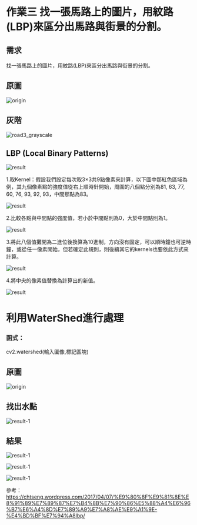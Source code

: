 # 作業三 找一張馬路上的圖片，用紋路(LBP)來區分出馬路與街景的分割。

## 需求

找一張馬路上的圖片，用紋路(LBP)來區分出馬路與街景的分割。

## 原圖

![origin](./origin/road3.jpeg)

## 灰階

![road3_grayscale](./result/road3_grayscale.jpeg)

## LBP (Local Binary Patterns)

![result](./result/result_road3.jpeg)

1.取Kernel：假設我們設定每次取3×3共9點像素來計算，以下圖中那紅色區域為例，其九個像素點的強度值從右上順時針開始，周圍的八個點分別為81, 63, 77, 60, 76, 93, 92, 93，中間那點為83。

![result](./result/road3_1.jpeg)

2.比較各點與中間點的強度值，若小於中間點則為0，大於中間點則為1。

![result](./result/road3_2.jpeg)

3.將此八個值攤開為二進位後換算為10進制，方向沒有固定，可以順時鐘也可逆時鐘，或從任一像素開始，但若確定此規則，則後續其它的kernels也要依此方式來計算。

![result](./result/road3_3.jpeg)

4.將中央的像素值替換為計算出的新值。

![result](./result/road3_4.jpeg)


# 利用WaterShed進行處理

### 函式：
cv2.watershed(輸入圖像,標記區塊)

## 原圖
![origin](./origin/road3.jpeg)

## 找出水點
![result-1](./result-1/result_0road3.jpeg)

## 結果
![result-1](./result-1/result_1road3.jpeg)

![result-1](./result-1/result_2road3.jpeg)

![result-1](./result-1/result_3road3.jpeg)


參考：https://chtseng.wordpress.com/2017/04/07/%E9%80%8F%E9%81%8E%E8%91%89%E7%89%87%E7%B4%8B%E7%90%86%E5%88%A4%E6%96%B7%E6%A4%8D%E7%89%A9%E7%A8%AE%E9%A1%9E-%E4%BD%BF%E7%94%A8lbp/